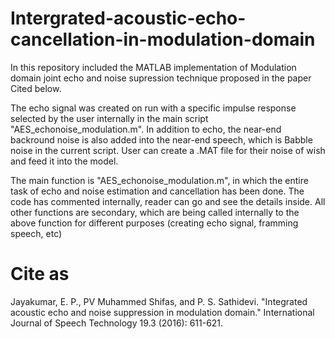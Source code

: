 # Intergrated-acoustic-echo-cancellation-in-modulation-domain

In this repository included the MATLAB implementation of Modulation domain joint echo and noise supression technique proposed in the paper Cited below.

The echo signal was created on run with a specific impulse response selected by the user internally in the main script "AES_echonoise_modulation.m". In addition to echo, the near-end backround noise is also added into the near-end speech, which is Babble noise in the current script. User can create a .MAT file for their noise of wish and feed it into the model.

The main function is "AES_echonoise_modulation.m", in which the entire task of echo and noise estimation and cancellation has been done. The code has commented internally, reader can go and see the details inside.
All other functions are secondary, which are being called internally to the above function for different purposes (creating echo signal, framming speech, etc)


# Cite as
Jayakumar, E. P., PV Muhammed Shifas, and P. S. Sathidevi. "Integrated acoustic echo and noise suppression in modulation domain." International Journal of Speech Technology 19.3 (2016): 611-621.
